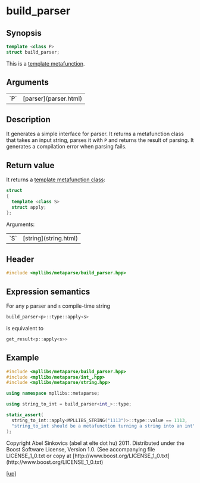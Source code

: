 # build_parser

## Synopsis

```cpp
template <class P>
struct build_parser;
```

This is a [template metafunction](metafunction.html).

## Arguments

<table cellpadding='0' cellspacing='0'>
  <tr>
    <td>`P`</td>
    <td>[parser](parser.html)</td>
  </tr>
</table>

## Description

It generates a simple interface for parser. It returns a metafunction class that
takes an input string, parses it with `P` and returns the result of parsing. It
generates a compilation error when parsing fails.

## Return value

It returns a [template metafunction class](metafunction_class.html):

```cpp
struct
{
  template <class S>
  struct apply;
};
```

Arguments:

<table cellpadding='0' cellspacing='0'>
  <tr>
    <td>`S`</td>
    <td>[string](string.html)</td>
  </tr>
</table>

## Header

```cpp
#include <mpllibs/metaparse/build_parser.hpp>
```

## Expression semantics

For any `p` parser and `s` compile-time string

```cpp
build_parser<p>::type::apply<s>
```

is equivalent to

```cpp
get_result<p::apply<s>>
```

## Example

```cpp
#include <mpllibs/metaparse/build_parser.hpp>
#include <mpllibs/metaparse/int_.hpp>
#include <mpllibs/metaparse/string.hpp>

using namespace mpllibs::metaparse;

using string_to_int = build_parser<int_>::type;

static_assert(
  string_to_int::apply<MPLLIBS_STRING("1113")>::type::value == 1113,
  "string_to_int should be a metafunction turning a string into an int"
);
```

<p class="copyright">
Copyright Abel Sinkovics (abel at elte dot hu) 2011.
Distributed under the Boost Software License, Version 1.0.
(See accompanying file LICENSE_1_0.txt or copy at
[http://www.boost.org/LICENSE_1_0.txt](http://www.boost.org/LICENSE_1_0.txt)
</p>

[[up]](reference.html)


